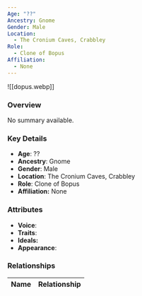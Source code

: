 ```yaml
---
Age: "??"
Ancestry: Gnome
Gender: Male
Location:
  - The Cronium Caves, Crabbley
Role:
  - Clone of Bopus
Affiliation:
  - None
---
```


![[dopus.webp]]

### Overview
No summary available.

### Key Details
- **Age**: ??
- **Ancestry**: Gnome
- **Gender**: Male
- **Location**: The Cronium Caves, Crabbley
- **Role**: Clone of Bopus
- **Affiliation:** None

### Attributes
- **Voice**: 
- **Traits**: 
- **Ideals:** 
- **Appearance**:

### Relationships

| Name  | Relationship |
| ----- | ------------ |
